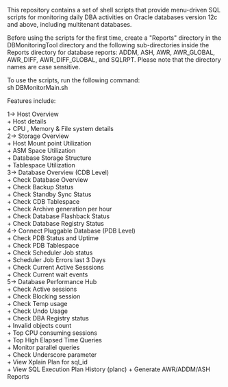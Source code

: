 This repository contains a set of shell scripts that provide menu-driven SQL scripts for monitoring daily DBA activities on Oracle databases version 12c and above, including multitenant databases.

Before using the scripts for the first time, create a "Reports" directory in the DBMonitoringTool directory and the following sub-directories inside the Reports directory for database reports: ADDM, ASH, AWR, AWR_GLOBAL, AWR_DIFF, AWR_DIFF_GLOBAL, and SQLRPT. Please note that the directory names are case sensitive.

To use the scripts, run the following command:                             
sh DBMonitorMain.sh

Features include:

1-> Host Overview                             
	+ Host details                           
	+ CPU , Memory & File system  details                 
2-> Storage Overview                          
    + Host Mount point Utilization           
    + ASM Space Utilization                  
    + Database Storage Structure             
    + Tablespace Utilization                 
3-> Database Overview (CDB Level)             
    + Check Database Overview                
    + Check Backup Status                    
    + Check Standby Sync Status              
    + Check CDB Tablespace                   
    + Check Archive generation per hour      
    + Check Database Flashback Status        
    + Check Database Registry Status                 
4-> Connect Pluggable Database (PDB Level)    
    + Check PDB Status and Uptime            
    + Check PDB Tablespace                   
    + Check Scheduler Job  status            
    + Scheduler Job Errors last 3 Days       
    + Check Current Active Sesssions         
    + Check Current wait events              
5-> Database Performance Hub                  
    + Check Active sessions                  
    + Check Blocking session                 
    + Check Temp usage                       
    + Check Undo Usage                       
    + Check DBA Registry status              
    + Invalid objects count                  
    + Top CPU consuming sessions             
    + Top High Elapsed Time Queries          
    + Monitor parallel queries               
    + Check Underscore parameter             
    + View Xplain Plan for sql_id            
    + View SQL Execution Plan History (planc)
    + Generate AWR/ADDM/ASH Reports 
               




